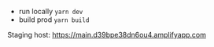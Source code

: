 * run locally `yarn dev`
* build prod `yarn build`

Staging host: https://main.d39bpe38dn6ou4.amplifyapp.com
